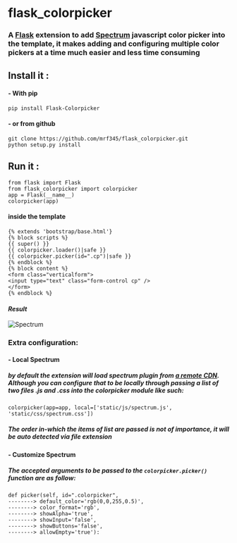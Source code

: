 # flask_colorpicker
### A [Flask][9c2c9277] extension to add [Spectrum][2e6e1a93] javascript color picker into the template, it makes adding and configuring multiple color pickers at a time much easier and less time consuming

  [9c2c9277]: http://flask.pocoo.org/ "Flask website"
  [2e6e1a93]: https://github.com/bgrins/spectrum "Spectrum repo"

## Install it :
#### - With pip
`pip install Flask-Colorpicker` <br />
#### - or from github
`git clone https://github.com/mrf345/flask_colorpicker.git`<br />
`python setup.py install`
## Run it :
`from flask import Flask` <br />
`from flask_colorpicker import colorpicker` <br />
`app = Flask(__name__)` <br />
`colorpicker(app)` <br />
#### inside the template
`{% extends 'bootstrap/base.html'}` <br />
`{% block scripts %}` <br />
`{{ super() }}` <br />
`{{ colorpicker.loader()|safe }}` <br />
`{{ colorpicker.picker(id=".cp")|safe }}` <br />
`{% endblock %}`<br />
`{% block content %}` <br />
`<form class="verticalform">`<br />
`<input type="text" class="form-control cp" />` <br />
`</form>`<br />
`{% endblock %}` <br />

#### _Result_
![Spectrum](https://raw.githubusercontent.com/usb-resetter/usb-resetter.github.io/master/images/colorpicker.png)
### Extra configuration:
#### - Local Spectrum
##### by default the extension will load spectrum plugin from [a remote CDN][25530337]. Although you can configure that to be locally through passing a list of two files .js and .css into the colorpicker module like such:
`colorpicker(app=app, local=['static/js/spectrum.js', 'static/css/spectrum.css'])`
##### _The order in-which the items of list are passed is not of importance, it will be auto detected via file extension_

  [25530337]: https://cdnjs.com/libraries/spectrum "Spectrum CDN"

#### - Customize Spectrum
##### The accepted arguments to be passed to the `colorpicker.picker()` function are as follow:
`def picker(self, id=".colorpicker",` <br />
`--------> default_color='rgb(0,0,255,0.5)',` <br />
`--------> color_format='rgb',`<br />
`--------> showAlpha='true',`<br />
`--------> showInput='false',`<br />
`--------> showButtons='false',`<br />
`--------> allowEmpty='true'):`<br />
